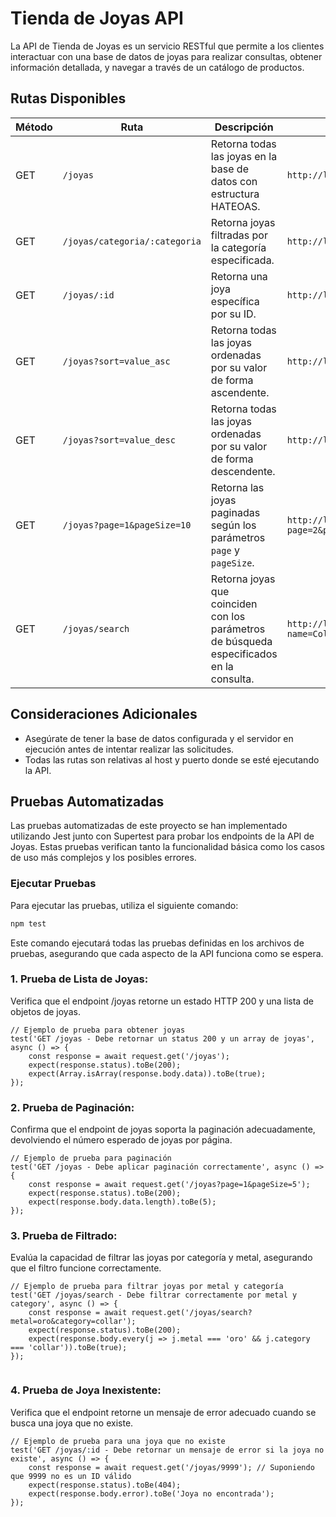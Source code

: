 # Tienda de Joyas API

La API de Tienda de Joyas es un servicio RESTful que permite a los clientes interactuar con una base de datos de joyas para realizar consultas, obtener información detallada, y navegar a través de un catálogo de productos.

## Rutas Disponibles

| Método | Ruta | Descripción | Ejemplo de uso |
| ------ | ---- | ----------- | -------------- |
| GET | `/joyas` | Retorna todas las joyas en la base de datos con estructura HATEOAS. | `http://localhost:3000/joyas` |
| GET | `/joyas/categoria/:categoria` | Retorna joyas filtradas por la categoría especificada. | `http://localhost:3000/joyas/categoria/collar` |
| GET | `/joyas/:id` | Retorna una joya específica por su ID. | `http://localhost:3000/joyas/1` |
| GET | `/joyas?sort=value_asc` | Retorna todas las joyas ordenadas por su valor de forma ascendente. | `http://localhost:3000/joyas?sort=value_asc` |
| GET | `/joyas?sort=value_desc` | Retorna todas las joyas ordenadas por su valor de forma descendente. | `http://localhost:3000/joyas?sort=value_desc` |
| GET | `/joyas?page=1&pageSize=10` | Retorna las joyas paginadas según los parámetros `page` y `pageSize`. | `http://localhost:3000/joyas?page=2&pageSize=6` |
| GET | `/joyas/search` | Retorna joyas que coinciden con los parámetros de búsqueda especificados en la consulta. | `http://localhost:3000/joyas/search?name=Collar&metal=oro` |


## Consideraciones Adicionales

- Asegúrate de tener la base de datos configurada y el servidor en ejecución antes de intentar realizar las solicitudes.
- Todas las rutas son relativas al host y puerto donde se esté ejecutando la API.


## Pruebas Automatizadas

Las pruebas automatizadas de este proyecto se han implementado utilizando Jest junto con Supertest para probar los endpoints de la API de Joyas. Estas pruebas verifican tanto la funcionalidad básica como los casos de uso más complejos y los posibles errores.

### Ejecutar Pruebas

Para ejecutar las pruebas, utiliza el siguiente comando:

```bash
npm test
```
Este comando ejecutará todas las pruebas definidas en los archivos de pruebas, asegurando que cada aspecto de la API funciona como se espera.


### 1. Prueba de Lista de Joyas:

Verifica que el endpoint /joyas retorne un estado HTTP 200 y una lista de objetos de joyas.

```
// Ejemplo de prueba para obtener joyas
test('GET /joyas - Debe retornar un status 200 y un array de joyas', async () => {
    const response = await request.get('/joyas');
    expect(response.status).toBe(200);
    expect(Array.isArray(response.body.data)).toBe(true);
});
```
### 2. Prueba de Paginación: 

Confirma que el endpoint de joyas soporta la paginación adecuadamente, devolviendo el número esperado de joyas por página.

```
// Ejemplo de prueba para paginación
test('GET /joyas - Debe aplicar paginación correctamente', async () => {
    const response = await request.get('/joyas?page=1&pageSize=5');
    expect(response.status).toBe(200);
    expect(response.body.data.length).toBe(5);
});

```

### 3. Prueba de Filtrado:

 Evalúa la capacidad de filtrar las joyas por categoría y metal, asegurando que el filtro funcione correctamente.

```
// Ejemplo de prueba para filtrar joyas por metal y categoría
test('GET /joyas/search - Debe filtrar correctamente por metal y category', async () => {
    const response = await request.get('/joyas/search?metal=oro&category=collar');
    expect(response.status).toBe(200);
    expect(response.body.every(j => j.metal === 'oro' && j.category === 'collar')).toBe(true);
});


```

### 4. Prueba de Joya Inexistente:

Verifica que el endpoint retorne un mensaje de error adecuado cuando se busca una joya que no existe.

```
// Ejemplo de prueba para una joya que no existe
test('GET /joyas/:id - Debe retornar un mensaje de error si la joya no existe', async () => {
    const response = await request.get('/joyas/9999'); // Suponiendo que 9999 no es un ID válido
    expect(response.status).toBe(404);
    expect(response.body.error).toBe('Joya no encontrada');
});


```



